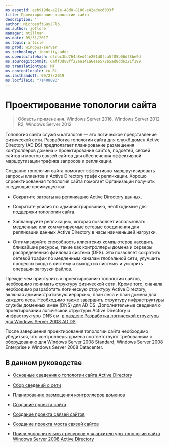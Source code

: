 ```yaml
---
ms.assetid: eeb919de-e21e-48d8-8186-e42adec6933f
title: Проектирование топологии сайта
description: ''
author: MicrosoftGuyJFlo
ms.author: joflore
manager: mtillman
ms.date: 05/31/2017
ms.topic: article
ms.prod: windows-server
ms.technology: identity-adds
ms.openlocfilehash: d3ebc3bd764a8ed44e201d0fca5f85b06df8be9d
ms.sourcegitcommit: 6aff3d88ff22ea141a6ea6572a5ad8dd6321f199
ms.translationtype: MT
ms.contentlocale: ru-RU
ms.lasthandoff: 09/27/2019
ms.locfileid: "71408893"
---
```

# <a name="designing-the-site-topology"></a>Проектирование топологии сайта

>Область применения. Windows Server 2016, Windows Server 2012 R2, Windows Server 2012

Топология сайта службы каталогов — это логическое представление физической сети. Разработка топологии сайта для служб домен Active Directory (AD DS) предполагает планирование размещения контроллеров домена и проектирование сайтов, подсетей, связей сайтов и мостов связей сайтов для обеспечения эффективной маршрутизации трафика запросов и репликации.  
  
Создание топологии сайта помогает эффективно маршрутизировать запросы клиентов и Active Directory трафик репликации. Хорошо спроектированная топология сайта помогает Организации получить следующие преимущества:  
  
-   Сократите затраты на репликацию Active Directory данных.  
  
-   Сократите усилия по администрированию, необходимые для поддержки топологии сайта.  
  
-   Запланируйте репликацию, которая позволяет использовать медленные или коммутируемые сетевые соединения для репликации данных Active Directory в часы наименьшей нагрузки.  
  
-   Оптимизируйте способность клиентских компьютеров находить ближайшие ресурсы, такие как контроллеры домена и серверы распределенная файловая система (DFS). Это позволяет сократить сетевой трафик по медленным каналам глобальной сети, улучшить процессы входа в систему и выхода из системы и ускорить операции загрузки файлов.  
  
Прежде чем приступить к проектированию топологии сайтов, необходимо понимать структуру физической сети. Кроме того, сначала необходимо разработать логическую структуру Active Directory, включая административную иерархию, план леса и план домена для каждого леса. Необходимо также завершить структуру инфраструктуры службы доменных имен (DNS) для AD DS. Дополнительные сведения о проектировании логической структуры Active Directory и инфраструктуры DNS см. [в разделе Разработка логической структуры для Windows Server 2008 AD DS](https://technet.microsoft.com/library/cc770806.aspx).  
  
После завершения проектирования топологии сайта необходимо убедиться, что контроллеры домена соответствуют требованиям к оборудованию для Windows Server 2008 Standard, Windows Server 2008 Enterprise и Windows Server 2008 Datacenter.  
  
## <a name="in-this-guide"></a>В данном руководстве  
  
-   [Основные сведения о топологии сайта Active Directory](../../ad-ds/plan/Understanding-Active-Directory-Site-Topology.md)  
  
-   [Сбор сведений о сети](../../ad-ds/plan/Collecting-Network-Information.md)  
  
-   [Планирование размещения контроллеров доменов](../../ad-ds/plan/Planning-Domain-Controller-Placement.md)  
  
-   [Создание проекта сайта](../../ad-ds/plan/Creating-a-Site-Design.md)  
  
-   [Создание проекта связей сайтов](../../ad-ds/plan/Creating-a-Site-Link-Design.md)  
  
-   [Создание проекта моста связей сайтов](../../ad-ds/plan/Creating-a-Site-Link-Bridge-Design.md)  
  
-   [Поиск дополнительных ресурсов для архитектуры топологии сайта Windows Server 2008 Active Directory](../../ad-ds/plan/Finding-Additional-Resources-for-Windows-Server-2008-Active-Directory-Site-Topology-Design.md)  
  


